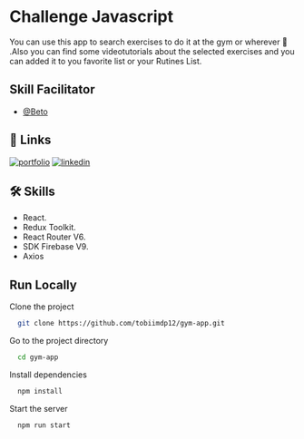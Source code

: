 
# Challenge Javascript

You can use this app to search exercises to do it at the gym or wherever 🙂 .Also you can find some videotutorials about the selected exercises and you can added it to you favorite list or your Rutines List.

## Skill Facilitator

- [@Beto](https://github.com/BetoSkillFactory)

## 🔗 Links
[![portfolio](https://img.shields.io/badge/my_portfolio-000?style=for-the-badge&logo=ko-fi&logoColor=white)](https://tobiasselva.netlify.app/)
[![linkedin](https://img.shields.io/badge/linkedin-0A66C2?style=for-the-badge&logo=linkedin&logoColor=white)](https://www.linkedin.com/in/tobias-selva/)


## 🛠 Skills

- React.
- Redux Toolkit.
- React Router V6.
- SDK Firebase V9. 
- Axios

## Run Locally

Clone the project

```bash
  git clone https://github.com/tobiimdp12/gym-app.git
```

Go to the project directory

```bash
  cd gym-app
```

Install dependencies

```bash
  npm install
```

Start the server

```bash
  npm run start
```

